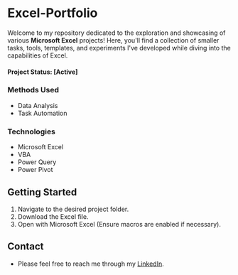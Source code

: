 # Excel-Portfolio

Welcome to my repository dedicated to the exploration and showcasing of various **Microsoft Excel** projects! Here, you'll find a collection of smaller tasks, tools, templates, and experiments I've developed while diving into the capabilities of Excel.

#### Project Status: [Active]

### Methods Used
* Data Analysis
* Task Automation

### Technologies
* Microsoft Excel
* VBA
* Power Query 
* Power Pivot

## Getting Started
1. Navigate to the desired project folder.
2. Download the Excel file.
3. Open with Microsoft Excel (Ensure macros are enabled if necessary).

## Contact
* Please feel free to reach me through my [LinkedIn](http://linkedin.com/in/dominikdawiec/).  
